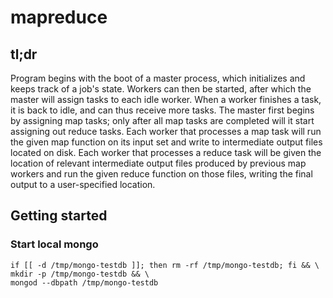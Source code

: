 # mapreduce

## tl;dr
Program begins with the boot of a master process, which initializes and keeps track of a job's state. Workers can then be started, after which the master will assign tasks to each idle worker. When a worker finishes a task, it is back to idle, and can thus receive more tasks. The master first begins by assigning map tasks; only after all map tasks are completed will it start assigning out reduce tasks. Each worker that processes a map task will run the given map function on its input set and write to intermediate output files located on disk. Each worker that processes a reduce task will be given the location of relevant intermediate output files produced by previous map workers and run the given reduce function on those files, writing the final output to a user-specified location.

## Getting started
### Start local mongo
```
if [[ -d /tmp/mongo-testdb ]]; then rm -rf /tmp/mongo-testdb; fi && \
mkdir -p /tmp/mongo-testdb && \
mongod --dbpath /tmp/mongo-testdb
```
